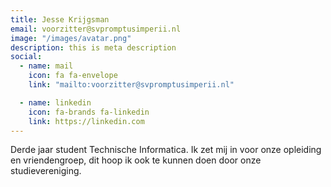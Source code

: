 ```yaml
---
title: Jesse Krijgsman
email: voorzitter@svpromptusimperii.nl
image: "/images/avatar.png"
description: this is meta description
social:
  - name: mail
    icon: fa fa-envelope
    link: "mailto:voorzitter@svpromptusimperii.nl"

  - name: linkedin
    icon: fa-brands fa-linkedin
    link: https://linkedin.com
---
```


Derde jaar student Technische Informatica. Ik zet mij in voor onze opleiding en vriendengroep, dit hoop ik ook te kunnen doen door onze studievereniging.
